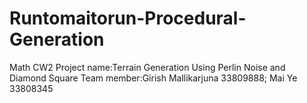 # Runtomaitorun-Procedural-Generation
Math CW2
Project name:Terrain Generation Using Perlin Noise and Diamond Square
Team member:Girish Mallikarjuna 33809888; Mai Ye 33808345
